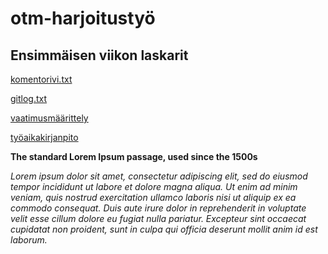 ﻿# otm-harjoitustyö

## Ensimmäisen viikon laskarit


[komentorivi.txt](https://github.com/tuomasmk/otm-harjoitustyo/blob/master/laskarit/viikko1/komentorivi.txt)

[gitlog.txt](https://github.com/tuomasmk/otm-harjoitustyo/blob/master/laskarit/viikko1/gitlog.txt)

[vaatimusmäärittely](https://github.com/tuomasmk/otm-harjoitustyo/blob/master/dokumentointi/vaatimusmaarittely.md)

[työaikakirjanpito](https://github.com/tuomasmk/otm-harjoitustyo/blob/master/dokumentointi/tuntikirjanpito.md)

**The standard Lorem Ipsum passage, used since the 1500s**

*Lorem ipsum dolor sit amet, consectetur adipiscing elit, sed do eiusmod tempor incididunt ut labore et dolore magna aliqua. Ut enim ad minim veniam, quis nostrud exercitation ullamco laboris nisi ut aliquip ex ea commodo consequat. Duis aute irure dolor in reprehenderit in voluptate velit esse cillum dolore eu fugiat nulla pariatur. Excepteur sint occaecat cupidatat non proident, sunt in culpa qui officia deserunt mollit anim id est laborum.*
